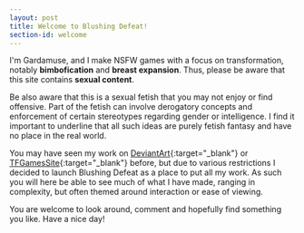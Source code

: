 ```yaml
---
layout: post
title: Welcome to Blushing Defeat!
section-id: welcome
---
```


I'm Gardamuse, and I make NSFW games with a focus on transformation, notably **bimbofication** and **breast expansion**. Thus, please be aware that this site contains **sexual content**.

Be also aware that this is a sexual fetish that you may not enjoy or find offensive. Part of the fetish can involve derogatory concepts and enforcement of certain stereotypes regarding gender or intelligence. I find it important to underline that all such ideas are purely fetish fantasy and have no place in the real world.

You may have seen my work on [DeviantArt](http://gardamuse.deviantart.com){:target="_blank"} or [TFGamesSite](https://www.tfgamessite.com/index.php?module=viewgame&id=839){:target="_blank"} before, but due to various restrictions I decided to launch Blushing Defeat as a place to put all my work. As such you will here be able to see much of what I have made, ranging in complexity, but often themed around interaction or ease of viewing.

You are welcome to look around, comment and hopefully find something you like. Have a nice day!
